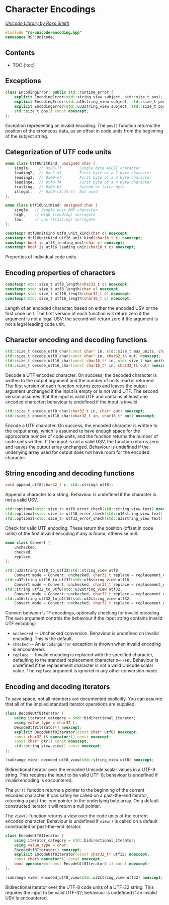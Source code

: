 # Character Encodings

_[Unicode Library by Ross Smith](index.html)_

```c++
#include "rs-unicode/encoding.hpp"
namespace RS::Unicode;
```

## Contents

* TOC
{:toc}

## Exceptions

```c++
class EncodingError: public std::runtime_error {
    explicit EncodingError(std::string_view subject, std::size_t pos);
    explicit EncodingError(std::u16string_view subject, std::size_t pos);
    explicit EncodingError(std::u32string_view subject, std::size_t pos);
    std::size_t pos() const noexcept;
};
```

Exception representing an invalid encoding. The `pos()` function returns the
position of the erroneous data, as an offset in code units from the beginning
of the subject string.

## Categorization of UTF code units

```c++
enum class Utf8UnitKind: unsigned char {
    single,    // 0x00-7f        Single byte ASCII character
    leading2,  // 0xc2-df        First byte of a 2 byte character
    leading3,  // 0xe0-ef        First byte of a 3 byte character
    leading4,  // 0xf0-f4        First byte of a 4 byte character
    trailing,  // 0x80-bf        Second or later byte
    illegal,   // 0xc0-c1,f5-ff  Not used
};

enum class Utf16UnitKind: unsigned char {
    single,  // Single unit BMP character
    high,    // High (leading) surrogate
    low,     // Low (trailing) surrogate
};

constexpr Utf8UnitKind utf8_unit_kind(char c) noexcept;
constexpr Utf16UnitKind utf16_unit_kind(char16_t c) noexcept;
constexpr bool is_utf8_leading_unit(char c) noexcept;
constexpr bool is_utf16_leading_unit(char16_t c) noexcept;
```

Properties of individual code units.

## Encoding properties of characters

```c++
constexpr std::size_t utf8_length(char32_t c) noexcept;
constexpr std::size_t utf8_length(char c) noexcept;
constexpr std::size_t utf16_length(char32_t c) noexcept;
constexpr std::size_t utf16_length(char16_t c) noexcept;
```

Length of an encoded character, based on either the encoded USV or the first
code unit. The first version of each function will return zero if the
argument is not a legal USV; the second will return zero if the argument is
not a legal leading code unit.

## Character encoding and decoding functions

```c++
std::size_t decode_utf8_char(const char* in, std::size_t max_units, char32_t& out) noexcept;
std::size_t decode_utf8_char(const char* in, char32_t& out) noexcept;
std::size_t decode_utf16_char(const char16_t* in, std::size_t max_units, char32_t& out) noexcept;
std::size_t decode_utf16_char(const char16_t* in, char32_t& out) noexcept;
```

Decode a UTF encoded character. On success, the decoded character is written
to the output argument and the number of units read is returned. The first
version of each function returns zero and leaves the output argument
unchanged if the input is empty or is not valid UTF. The second version
assumes that the input is valid UTF and contains at least one encoded
character; behaviour is undefined if the input is invalid.

```c++
std::size_t encode_utf8_char(char32_t in, char* out) noexcept;
std::size_t encode_utf16_char(char32_t in, char16_t* out) noexcept;
```

Encode a UTF character. On success, the encoded character is written to the
output array, which is assumed to have enough space for the appropriate
number of code units, and the function returns the number of code units
written. If the input is not a valid USV, the function returns zero and
leaves the output array unchanged. Behaviour is undefined if the underlying
array used for output does not have room for the encoded character.

## String encoding and decoding functions

```c++
void append_utf8(char32_t c, std::string& utf8);
```

Append a character to a string. Behaviour is undefined if the character is not
a valid USV.

```c++
std::optional<std::size_t> utf8_error_check(std::string_view text) noexcept;
std::optional<std::size_t> utf16_error_check(std::u16string_view text) noexcept;
std::optional<std::size_t> utf32_error_check(std::u32string_view text) noexcept;
```

Check for valid UTF encoding. These return the position (offset in code units)
of the first invalid encoding if any is found, otherwise null.

```c++
enum class Convert {
    unchecked,
    checked,
    replace,
};

std::u32string utf8_to_utf32(std::string_view utf8,
    Convert mode = Convert::unchecked, char32_t replace = replacement_char);
std::u32string utf16_to_utf32(std::u16string_view utf16,
    Convert mode = Convert::unchecked, char32_t replace = replacement_char);
std::string utf32_to_utf8(std::u32string_view utf32,
    Convert mode = Convert::unchecked, char32_t replace = replacement_char);
std::u16string utf32_to_utf16(std::u32string_view utf32,
    Convert mode = Convert::unchecked, char32_t replace = replacement_char);
```

Convert between UTF encodings, optionally checking for invalid encoding. The
`mode` argument controls the behaviour if the input string contains invalid
UTF encoding:

* `unchecked` -- Unchecked conversion. Behaviour is undefined on invalid
  encoding. This is the default.
* `checked` -- An `EncodingError` exception is thrown when invalid encoding is
  encountered.
* `replace` -- Invalid encoding is replaced with the specified character,
  defaulting to the standard replacement character `U+FFFD.` Behaviour is
  undefined if the replacement character is not a valid Unicode scalar value.
  The `replace` argument is ignored in any other conversion mode.

## Encoding and decoding iterators

To save space, not all members are documented explicitly. You can assume that
all of the implied standard iterator operations are supplied.

```c++
class DecodeUtf8Iterator {
    using iterator_category = std::bidirectional_iterator;
    using value_type = char32_t;
    DecodeUtf8Iterator() noexcept;
    explicit DecodeUtf8Iterator(const char* utf8) noexcept;
    const char32_t& operator*() const noexcept;
    const char* ptr() const noexcept;
    std::string_view view() const noexcept;
};

[subrange view] decoded_utf8_view(std::string_view utf8) noexcept;
```

Bidirectional iterator over the encoded Unicode scalar values in a UTF-8
string. This requires the input to be valid UTF-8; behaviour is undefined if
invalid encoding is encountered.

The `ptr()` function returns a pointer to the beginning of the current encoded
character. It can safely be called on a past-the-end iterator, returning a
past-the-end pointer to the underlying byte array. On a default constructed
iterator it will return a null pointer.

The `view()` function returns a view over the code units of the current
encoded character. Behaviour is undefined if `view()` is called on a default
constructed or past-the-end iterator.

```c++
class EncodeUtf8Iterator {
    using iterator_category = std::bidirectional_iterator;
    using value_type = char;
    EncodeUtf8Iterator() noexcept;
    explicit EncodeUtf8Iterator(const char32_t* utf32) noexcept;
    const char& operator*() const noexcept;
    bool operator==(const EncodeUtf8Iterator& i) const noexcept;
};

[subrange view] encoded_utf8_view(std::u32string_view utf32) noexcept;
```

Bidirectional iterator over the UTF-8 code units of a UTF-32 string. This
requires the input to be valid UTF-32; behaviour is undefined if an invalid
USV is encountered.
